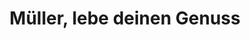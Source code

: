 ---
title: "Müller, lebe deinen Genuss"
url: /st-gallen/mueller-lebe-deinen-genuss/
shop: Lebensmittel
---